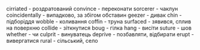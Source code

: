 сirriated - роздратований
convince - переконати
sorcerer - чаклун
coincidentally - випадково, за збігом обставин
geezer - дивак
chin - підборіддя
wobble - коливання
coffin - труна
surfaced - зявився, сплив на поверхню
collide - зіткнутися
boug - гілка
hang - висіти
suture - шов
whether - чи
culprit - винуватець
deprive - позбавляти, відбирати
erupt - вивергатися
rural - сільський, село